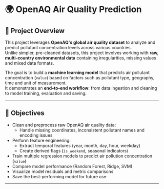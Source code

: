 # 🌍 OpenAQ Air Quality Prediction

## 📖 Project Overview
This project leverages **OpenAQ's global air quality dataset** to analyze and predict pollutant concentration levels across various countries.  
Unlike simpler, pre-cleaned datasets, this project involves working with **raw, multi-country environmental data** containing irregularities, missing values and mixed data formats.

The goal is to build a **machine learning model** that predicts air pollutant concentration (`value`) based on factors such as pollutant type, geography, time and unit of measurement.  
It demonstrates an **end-to-end workflow**: from data ingestion and cleaning to model training, evaluation and saving.

---

## 🎯 Objectives
- Clean and preprocess raw OpenAQ air quality data:
  - Handle missing coordinates, inconsistent pollutant names and encoding issues
- Perform feature engineering:
  - Extract temporal features (year, month, day, hour, weekday)
  - Create derived flags (`is_weekend`, seasonal indicators)
- Train multiple regression models to predict air pollution concentration (`value`)
- Compare model performance (Random Forest, Ridge, SVM)
- Visualize model residuals and metric comparisons
- Save the best-performing model for future use

---
